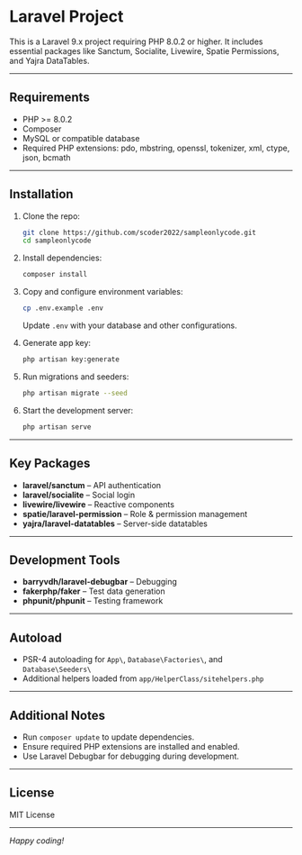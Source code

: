 # Laravel Project

This is a Laravel 9.x project requiring PHP 8.0.2 or higher. It includes essential packages like Sanctum, Socialite, Livewire, Spatie Permissions, and Yajra DataTables.

---

## Requirements

- PHP >= 8.0.2  
- Composer  
- MySQL or compatible database  
- Required PHP extensions: pdo, mbstring, openssl, tokenizer, xml, ctype, json, bcmath

---

## Installation

1. Clone the repo:

   ```bash
   git clone https://github.com/scoder2022/sampleonlycode.git
   cd sampleonlycode
   ```

2. Install dependencies:

   ```bash
   composer install
   ```

3. Copy and configure environment variables:

   ```bash
   cp .env.example .env
   ```

   Update `.env` with your database and other configurations.

4. Generate app key:

   ```bash
   php artisan key:generate
   ```

5. Run migrations and seeders:

   ```bash
   php artisan migrate --seed
   ```

6. Start the development server:

   ```bash
   php artisan serve
   ```

---

## Key Packages

- **laravel/sanctum** – API authentication  
- **laravel/socialite** – Social login  
- **livewire/livewire** – Reactive components  
- **spatie/laravel-permission** – Role & permission management  
- **yajra/laravel-datatables** – Server-side datatables  

---

## Development Tools

- **barryvdh/laravel-debugbar** – Debugging  
- **fakerphp/faker** – Test data generation  
- **phpunit/phpunit** – Testing framework  

---

## Autoload

- PSR-4 autoloading for `App\`, `Database\Factories\`, and `Database\Seeders\`  
- Additional helpers loaded from `app/HelperClass/sitehelpers.php`

---

## Additional Notes

- Run `composer update` to update dependencies.  
- Ensure required PHP extensions are installed and enabled.  
- Use Laravel Debugbar for debugging during development.

---

## License

MIT License

---

*Happy coding!*
